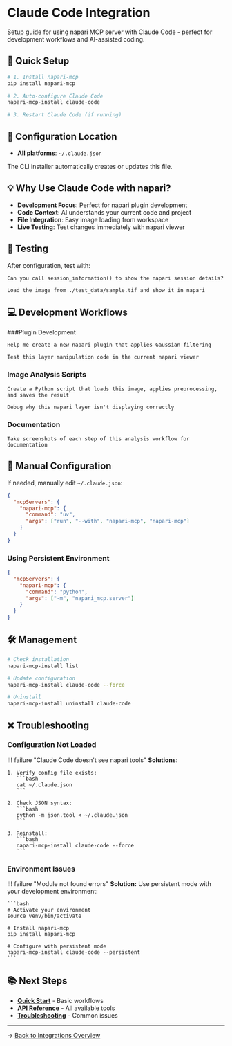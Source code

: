 # Claude Code Integration

Setup guide for using napari MCP server with Claude Code - perfect for development workflows and AI-assisted coding.

## 🚀 Quick Setup

```bash
# 1. Install napari-mcp
pip install napari-mcp

# 2. Auto-configure Claude Code
napari-mcp-install claude-code

# 3. Restart Claude Code (if running)
```

## 📍 Configuration Location

- **All platforms**: `~/.claude.json`

The CLI installer automatically creates or updates this file.

## 💡 Why Use Claude Code with napari?

- **Development Focus**: Perfect for napari plugin development
- **Code Context**: AI understands your current code and project
- **File Integration**: Easy image loading from workspace
- **Live Testing**: Test changes immediately with napari viewer

## 🧪 Testing

After configuration, test with:

```
Can you call session_information() to show the napari session details?
```

```
Load the image from ./test_data/sample.tif and show it in napari
```

## 💻 Development Workflows

###Plugin Development

```
Help me create a new napari plugin that applies Gaussian filtering
```

```
Test this layer manipulation code in the current napari viewer
```

### Image Analysis Scripts

```
Create a Python script that loads this image, applies preprocessing, and saves the result
```

```
Debug why this napari layer isn't displaying correctly
```

### Documentation

```
Take screenshots of each step of this analysis workflow for documentation
```

## 🔧 Manual Configuration

If needed, manually edit `~/.claude.json`:

```json
{
  "mcpServers": {
    "napari-mcp": {
      "command": "uv",
      "args": ["run", "--with", "napari-mcp", "napari-mcp"]
    }
  }
}
```

### Using Persistent Environment

```json
{
  "mcpServers": {
    "napari-mcp": {
      "command": "python",
      "args": ["-m", "napari_mcp.server"]
    }
  }
}
```

## 🛠️ Management

```bash
# Check installation
napari-mcp-install list

# Update configuration
napari-mcp-install claude-code --force

# Uninstall
napari-mcp-install uninstall claude-code
```

## ❌ Troubleshooting

### Configuration Not Loaded

!!! failure "Claude Code doesn't see napari tools"
    **Solutions:**

    1. Verify config file exists:
       ```bash
       cat ~/.claude.json
       ```

    2. Check JSON syntax:
       ```bash
       python -m json.tool < ~/.claude.json
       ```

    3. Reinstall:
       ```bash
       napari-mcp-install claude-code --force
       ```

### Environment Issues

!!! failure "Module not found errors"
    **Solution:** Use persistent mode with your development environment:

    ```bash
    # Activate your environment
    source venv/bin/activate

    # Install napari-mcp
    pip install napari-mcp

    # Configure with persistent mode
    napari-mcp-install claude-code --persistent
    ```

## 📚 Next Steps

- **[Quick Start](../getting-started/quickstart.md)** - Basic workflows
- **[API Reference](../api/index.md)** - All available tools
- **[Troubleshooting](../guides/troubleshooting.md)** - Common issues

---

→ [Back to Integrations Overview](index.md)

